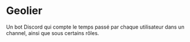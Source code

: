 # Geolier
Un bot Discord qui compte le temps passé par chaque utilisateur dans un channel, ainsi que sous certains rôles.
